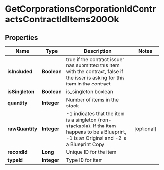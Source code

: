 
# GetCorporationsCorporationIdContractsContractIdItems200Ok

## Properties
Name | Type | Description | Notes
------------ | ------------- | ------------- | -------------
**isIncluded** | **Boolean** | true if the contract issuer has submitted this item with the contract, false if the isser is asking for this item in the contract | 
**isSingleton** | **Boolean** | is_singleton boolean | 
**quantity** | **Integer** | Number of items in the stack | 
**rawQuantity** | **Integer** | -1 indicates that the item is a singleton (non-stackable). If the item happens to be a Blueprint, -1 is an Original and -2 is a Blueprint Copy |  [optional]
**recordId** | **Long** | Unique ID for the item | 
**typeId** | **Integer** | Type ID for item | 



